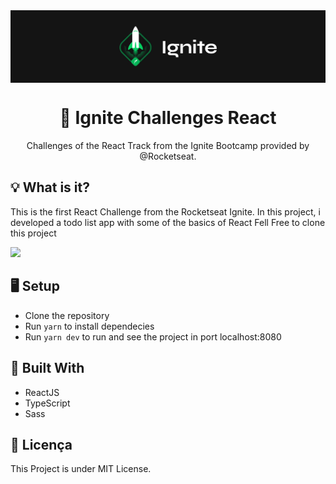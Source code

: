 <img src="./github/ignite.png" align="center" />

</br>

<h1 align="center">🚀 Ignite Challenges React</h1>
<p align="center">Challenges of the React Track from the Ignite Bootcamp provided by @Rocketseat.</p>

## 💡 What is it?
This is the first React Challenge from the Rocketseat Ignite.
In this project, i developed a todo list app with some of the basics of React
Fell Free to clone this project

![](todolist.gif)

## 🖥 Setup
- Clone the repository
- Run `yarn` to install dependecies
- Run `yarn dev` to run and see the project in port localhost:8080

## 🚧 Built With
- ReactJS
- TypeScript
- Sass

## 📃 Licença
This Project is under MIT License.